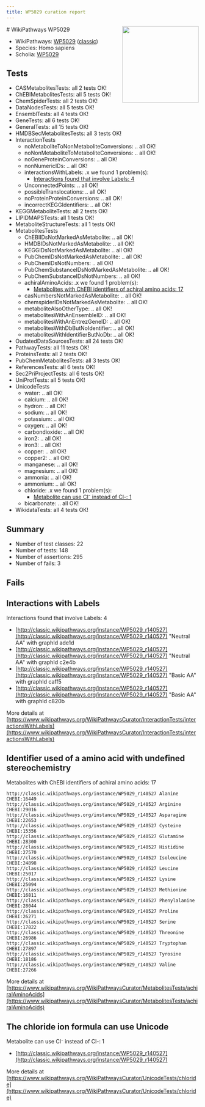 ```yaml
---
title: WP5029 curation report
---
```


<img style="float: right; width: 200px" src="https://upload.wikimedia.org/wikipedia/commons/thumb/8/83/Wplogo_with_text_500.png/640px-Wplogo_with_text_500.png" />
# WikiPathways WP5029

* WikiPathways: [WP5029](https://wikipathways.org/pathways/WP5029) ([classic](https://classic.wikipathways.org/instance/WP5029))
* Species: Homo sapiens
* Scholia: [WP5029](https://scholia.toolforge.org/wikipathways/WP5029)
## Tests
* CASMetabolitesTests: all 2 tests OK!
* ChEBIMetabolitesTests: all 5 tests OK!
* ChemSpiderTests: all 2 tests OK!
* DataNodesTests: all 5 tests OK!
* EnsemblTests: all 4 tests OK!
* GeneTests: all 6 tests OK!
* GeneralTests: all 15 tests OK!
* HMDBSecMetabolitesTests: all 3 tests OK!
* InteractionTests
    * noMetaboliteToNonMetaboliteConversions: .. all OK!
    * noNonMetaboliteToMetaboliteConversions: .. all OK!
    * noGeneProteinConversions: .. all OK!
    * nonNumericIDs: .. all OK!
    * interactionsWithLabels: .x we found 1 problem(s):
        * [Interactions found that involve Labels: 4](#630d267b)
    * UnconnectedPoints: .. all OK!
    * possibleTranslocations: .. all OK!
    * noProteinProteinConversions: .. all OK!
    * incorrectKEGGIdentifiers: .. all OK!
* KEGGMetaboliteTests: all 2 tests OK!
* LIPIDMAPSTests: all 1 tests OK!
* MetaboliteStructureTests: all 1 tests OK!
* MetabolitesTests
    * ChEBIIDsNotMarkedAsMetabolite: .. all OK!
    * HMDBIDsNotMarkedAsMetabolite: .. all OK!
    * KEGGIDsNotMarkedAsMetabolite: .. all OK!
    * PubChemIDsNotMarkedAsMetabolite: .. all OK!
    * PubChemIDsNotNumbers: .. all OK!
    * PubChemSubstanceIDsNotMarkedAsMetabolite: .. all OK!
    * PubChemSubstanceIDsNotNumbers: .. all OK!
    * achiralAminoAcids: .x we found 1 problem(s):
        * [Metabolites with ChEBI identifiers of achiral amino acids: 17](#e6d4b169)
    * casNumbersNotMarkedAsMetabolite: .. all OK!
    * chemspiderIDsNotMarkedAsMetabolite: .. all OK!
    * metaboliteAlsoOtherType: .. all OK!
    * metabolitesWithAnEnsembleID: .. all OK!
    * metabolitesWithAnEntrezGeneID: .. all OK!
    * metabolitesWithDbButNoIdentifier: .. all OK!
    * metabolitesWithIdentifierButNoDb: .. all OK!
* OudatedDataSourcesTests: all 24 tests OK!
* PathwayTests: all 11 tests OK!
* ProteinsTests: all 2 tests OK!
* PubChemMetabolitesTests: all 3 tests OK!
* ReferencesTests: all 6 tests OK!
* Sec2PriProjectTests: all 6 tests OK!
* UniProtTests: all 5 tests OK!
* UnicodeTests
    * water: .. all OK!
    * calcium: .. all OK!
    * hydron: .. all OK!
    * sodium: .. all OK!
    * potassium: .. all OK!
    * oxygen: .. all OK!
    * carbondioxide: .. all OK!
    * iron2: .. all OK!
    * iron3: .. all OK!
    * copper: .. all OK!
    * copper2: .. all OK!
    * manganese: .. all OK!
    * magnesium: .. all OK!
    * ammonia: .. all OK!
    * ammonium: .. all OK!
    * chloride: .x we found 1 problem(s):
        * [Metabolite can use Cl⁻ instead of Cl-: 1](#6414fb9f)
    * bicarbonate: .. all OK!
* WikidataTests: all 4 tests OK!


## Summary

* Number of test classes: 22
* Number of tests: 148
* Number of assertions: 295
* Number of fails: 3

## Fails

<a name="630d267b" />

## Interactions with Labels

Interactions found that involve Labels: 4

* [http://classic.wikipathways.org/instance/WP5029_r140527](http://classic.wikipathways.org/instance/WP5029_r140527) "Neutral AA" with graphId ade1d
* [http://classic.wikipathways.org/instance/WP5029_r140527](http://classic.wikipathways.org/instance/WP5029_r140527) "Neutral AA" with graphId c2e4b
* [http://classic.wikipathways.org/instance/WP5029_r140527](http://classic.wikipathways.org/instance/WP5029_r140527) "Basic AA" with graphId caff5
* [http://classic.wikipathways.org/instance/WP5029_r140527](http://classic.wikipathways.org/instance/WP5029_r140527) "Basic AA" with graphId c820b


More details at [https://www.wikipathways.org/WikiPathwaysCurator/InteractionTests/interactionsWithLabels](https://www.wikipathways.org/WikiPathwaysCurator/InteractionTests/interactionsWithLabels)

<a name="e6d4b169" />

## Identifier used of a amino acid with undefined stereochemistry

Metabolites with ChEBI identifiers of achiral amino acids: 17
```
http://classic.wikipathways.org/instance/WP5029_r140527 Alanine CHEBI:16449
http://classic.wikipathways.org/instance/WP5029_r140527 Arginine CHEBI:29016
http://classic.wikipathways.org/instance/WP5029_r140527 Asparagine CHEBI:22653
http://classic.wikipathways.org/instance/WP5029_r140527 Cysteine CHEBI:15356
http://classic.wikipathways.org/instance/WP5029_r140527 Glutamine CHEBI:28300
http://classic.wikipathways.org/instance/WP5029_r140527 Histidine CHEBI:27570
http://classic.wikipathways.org/instance/WP5029_r140527 Isoleucine CHEBI:24898
http://classic.wikipathways.org/instance/WP5029_r140527 Leucine CHEBI:25017
http://classic.wikipathways.org/instance/WP5029_r140527 Lysine CHEBI:25094
http://classic.wikipathways.org/instance/WP5029_r140527 Methionine CHEBI:16811
http://classic.wikipathways.org/instance/WP5029_r140527 Phenylalanine CHEBI:28044
http://classic.wikipathways.org/instance/WP5029_r140527 Proline CHEBI:26271
http://classic.wikipathways.org/instance/WP5029_r140527 Serine CHEBI:17822
http://classic.wikipathways.org/instance/WP5029_r140527 Threonine CHEBI:26986
http://classic.wikipathways.org/instance/WP5029_r140527 Tryptophan CHEBI:27897
http://classic.wikipathways.org/instance/WP5029_r140527 Tyrosine CHEBI:18186
http://classic.wikipathways.org/instance/WP5029_r140527 Valine CHEBI:27266
```

More details at [https://www.wikipathways.org/WikiPathwaysCurator/MetabolitesTests/achiralAminoAcids](https://www.wikipathways.org/WikiPathwaysCurator/MetabolitesTests/achiralAminoAcids)

<a name="6414fb9f" />

## The chloride ion formula can use Unicode

Metabolite can use Cl⁻ instead of Cl-: 1

* [http://classic.wikipathways.org/instance/WP5029_r140527](http://classic.wikipathways.org/instance/WP5029_r140527)


More details at [https://www.wikipathways.org/WikiPathwaysCurator/UnicodeTests/chloride](https://www.wikipathways.org/WikiPathwaysCurator/UnicodeTests/chloride)

